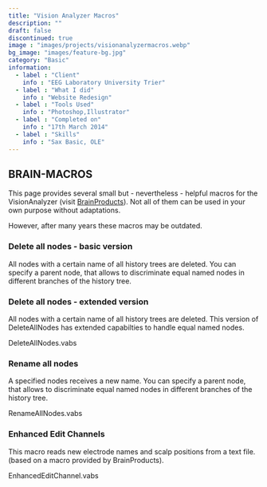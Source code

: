 ```yaml
---
title: "Vision Analyzer Macros"
description: ""
draft: false
discontinued: true
image : "images/projects/visionanalyzermacros.webp"
bg_image: "images/feature-bg.jpg"
category: "Basic"
information:
  - label : "Client"
    info : "EEG Laboratory University Trier"
  - label : "What I did"
    info : "Website Redesign"
  - label : "Tools Used"
    info : "Photoshop,Illustrator"
  - label : "Completed on"
    info : "17th March 2014"
  - label : "Skills"
    info : "Sax Basic, OLE"
---
```


## BRAIN-MACROS

This page provides several small but - nevertheless - helpful macros for the VisionAnalyzer (visit [BrainProducts](https://www.brainproducts.com/)). Not all of them can be used in your own purpose without adaptations.

However, after many years these macros may be outdated.
 

### Delete all nodes - basic version
All nodes with a certain name of all history trees are deleted. You can specify a parent node, that allows to discriminate equal named nodes in different branches of the history tree.



### Delete all nodes - extended version
All nodes with a certain name of all history trees are deleted. This version of DeleteAllNodes has extended capabilties to handle equal named nodes.

DeleteAllNodes.vabs	



### Rename all nodes
A specified nodes receives a new name. You can specify a parent node, that allows to discriminate equal named nodes in different branches of the history tree.

RenameAllNodes.vabs	



### Enhanced Edit Channels
This macro reads new electrode names and scalp positions from a text file. (based on a macro provided by BrainProducts).

EnhancedEditChannel.vabs	